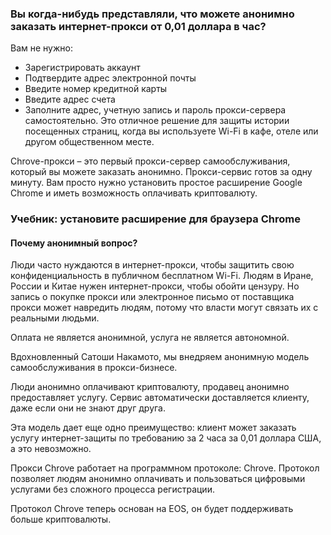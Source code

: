 ### Вы когда-нибудь представляли, что можете анонимно заказать интернет-прокси от 0,01 доллара в час?

Вам не нужно:

* Зарегистрировать аккаунт
* Подтвердите адрес электронной почты
* Введите номер кредитной карты
* Введите адрес счета
* Заполните адрес, учетную запись и пароль прокси-сервера самостоятельно.
Это отличное решение для защиты истории посещенных страниц, когда вы используете Wi-Fi в кафе, отеле или другом общественном месте.

Chrove-прокси – это первый прокси-сервер самообслуживания, который вы можете заказать анонимно. Прокси-сервис готов за одну минуту. Вам просто нужно установить простое расширение Google Chrome и иметь возможность оплачивать криптовалюту.

### Учебник: установите расширение для браузера Chrome

#### Почему анонимный вопрос?

Люди часто нуждаются в интернет-прокси, чтобы защитить свою конфиденциальность в публичном бесплатном Wi-Fi. Людям в Иране, России и Китае нужен интернет-прокси, чтобы обойти цензуру. Но запись о покупке прокси или электронное письмо от поставщика прокси может навредить людям, потому что власти могут связать их с реальными людьми.

Оплата не является анонимной, услуга не является автономной.

Вдохновленный Сатоши Накамото, мы внедряем анонимную модель самообслуживания в прокси-бизнесе.

Люди анонимно оплачивают криптовалюту, продавец анонимно предоставляет услугу. Сервис автоматически доставляется клиенту, даже если они не знают друг друга.

Эта модель дает еще одно преимущество: клиент может заказать услугу интернет-защиты по требованию за 2 часа за 0,01 доллара США, а это невозможно.

Прокси Chrove работает на программном протоколе: Chrove. Протокол позволяет людям анонимно оплачивать и пользоваться цифровыми услугами без сложного процесса регистрации.

Протокол Chrove теперь основан на EOS, он будет поддерживать больше криптовалюты.
